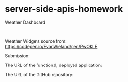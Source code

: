 # server-side-apis-homework
Weather Dashboard 

<img src="">
<img src="">

Weather Widgets source from: https://codepen.io/EvanWieland/pen/PwOKLE 

Submission:

The URL of the functional, deployed application: 

The URL of the GitHub repository: